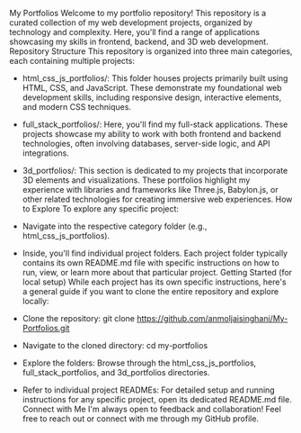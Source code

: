 My Portfolios
Welcome to my portfolio repository! This repository is a curated collection of my web development projects, organized by technology and complexity. Here, you'll find a range of applications showcasing my skills in frontend, backend, and 3D web development.
Repository Structure
This repository is organized into three main categories, each containing multiple projects:
 * html_css_js_portfolios/: This folder houses projects primarily built using HTML, CSS, and JavaScript. These demonstrate my foundational web development skills, including responsive design, interactive elements, and modern CSS techniques.
 * full_stack_portfolios/: Here, you'll find my full-stack applications. These projects showcase my ability to work with both frontend and backend technologies, often involving databases, server-side logic, and API integrations.
 * 3d_portfolios/: This section is dedicated to my projects that incorporate 3D elements and visualizations. These portfolios highlight my experience with libraries and frameworks like Three.js, Babylon.js, or other related technologies for creating immersive web experiences.
How to Explore
To explore any specific project:
 * Navigate into the respective category folder (e.g., html_css_js_portfolios).
 * Inside, you'll find individual project folders. Each project folder typically contains its own README.md file with specific instructions on how to run, view, or learn more about that particular project.
Getting Started (for local setup)
While each project has its own specific instructions, here's a general guide if you want to clone the entire repository and explore locally:
 * Clone the repository:
   git clone https://github.com/anmoljaisinghani/My-Portfolios.git
 * Navigate to the cloned directory:
   cd my-portfolios

 * Explore the folders: Browse through the html_css_js_portfolios, full_stack_portfolios, and 3d_portfolios directories.
 * Refer to individual project READMEs: For detailed setup and running instructions for any specific project, open its dedicated README.md file.
Connect with Me
I'm always open to feedback and collaboration! Feel free to reach out or connect with me through my GitHub profile.
